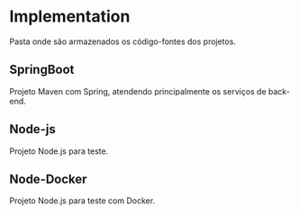 # Implementation

Pasta onde são armazenados os código-fontes dos projetos.

## SpringBoot

Projeto Maven com Spring, atendendo principalmente os serviços de back-end.

## Node-js

Projeto Node.js para teste.

## Node-Docker

Projeto Node.js para teste com Docker.